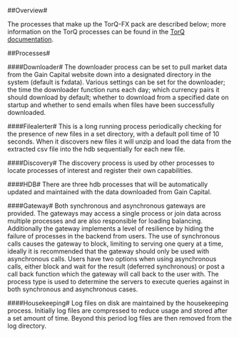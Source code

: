 ##Overview#

The processes that make up the TorQ-FX pack are described below; more information on the TorQ processes can be found in the [TorQ documentation](http://aquaqanalytics.github.io/TorQ/).

##Processes#

####Downloader#
The downloader process can be set to pull market data from the Gain Capital website down into a designated directory in the system (default is fxdata). Various settings can be set for the downloader; the time the downloader function runs each day; which currency pairs it should download by default; whether to download from a specified date on startup and whether to send emails when files have been successfully downloaded.

####Filealerter#
This is a long running process periodically checking for the presence of new files in a set directory, with a default poll time of 10 seconds.  When it discovers new files it will unzip and load the data from the extracted csv file into the hdb sequentially for each new file.

####Discovery#
The discovery process is used by other processes to locate processes of interest and register their own capabilities.

####HDB#
There are three hdb processes that will be automatically updated and maintained with the data downloaded from Gain Capital.

####Gateway#
Both synchronous and asynchronous gateways are provided. The gateways may access a single process or join data across multiple processes and are also responsible for loading balancing. Additionally the gateway implements a level of resilience by hiding the failure of processes in the backend from users. The use of synchronous calls causes the gateway to block, limiting to serving one query at a time, ideally it is recommended that the gateway should only be used with asynchronous calls. Users have two options when using asynchronous calls, either block and wait for the result (deferred synchronous) or post a call back function which the gateway will call back to the user with. The process type is used to determine the servers to execute queries against in both synchronous and asynchronous cases.

####Housekeeping#
Log files on disk are maintained by the housekeeping process. Initially log files are compressed to reduce usage and stored after a set amount of time. Beyond this period log files are then removed from the log directory.
